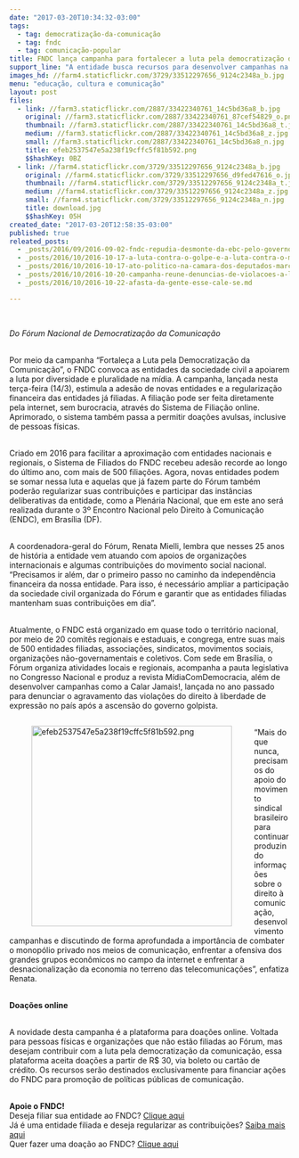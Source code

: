 ```yaml
---
date: "2017-03-20T10:34:32-03:00"
tags:
  - tag: democratização-da-comunicação
  - tag: fndc
  - tag: comunicação-popular
title: FNDC lança campanha para fortalecer a luta pela democratização da comunicação
support_line: "A entidade busca recursos para desenvolver campanhas na defesa do direito à comunicação. Agora, organizações não-filiadas e pessoas físicas também podem contribuir financeiramente."
images_hd: //farm4.staticflickr.com/3729/33512297656_9124c2348a_b.jpg
menu: "educação, cultura e comunicação"
layout: post
files:
  - link: //farm3.staticflickr.com/2887/33422340761_14c5bd36a8_b.jpg
    original: //farm3.staticflickr.com/2887/33422340761_87cef54829_o.png
    thumbnail: //farm3.staticflickr.com/2887/33422340761_14c5bd36a8_t.jpg
    medium: //farm3.staticflickr.com/2887/33422340761_14c5bd36a8_z.jpg
    small: //farm3.staticflickr.com/2887/33422340761_14c5bd36a8_n.jpg
    title: efeb2537547e5a238f19cffc5f81b592.png
    $$hashKey: 0BZ
  - link: //farm4.staticflickr.com/3729/33512297656_9124c2348a_b.jpg
    original: //farm4.staticflickr.com/3729/33512297656_d9fed47616_o.jpg
    thumbnail: //farm4.staticflickr.com/3729/33512297656_9124c2348a_t.jpg
    medium: //farm4.staticflickr.com/3729/33512297656_9124c2348a_z.jpg
    small: //farm4.staticflickr.com/3729/33512297656_9124c2348a_n.jpg
    title: download.jpg
    $$hashKey: 05H
created_date: "2017-03-20T12:58:35-03:00"
published: true
releated_posts:
  - _posts/2016/09/2016-09-02-fndc-repudia-desmonte-da-ebc-pelo-governo-temer.md
  - _posts/2016/10/2016-10-17-a-luta-contra-o-golpe-e-a-luta-contra-o-monopolio-midiatico.md
  - _posts/2016/10/2016-10-17-ato-politico-na-camara-dos-deputados-marcara-25-anos-do-fndc.md
  - _posts/2016/10/2016-10-20-campanha-reune-denuncias-de-violacoes-a-liberdade-de-expressao.md
  - _posts/2016/10/2016-10-22-afasta-da-gente-esse-cale-se.md

---
```

<p>&nbsp;</p>

<p><em>Do F&oacute;rum Nacional de Democratiza&ccedil;&atilde;o da Comunica&ccedil;&atilde;o&nbsp;</em></p>

<p><br />
Por meio da campanha &ldquo;Fortale&ccedil;a a Luta pela Democratiza&ccedil;&atilde;o da Comunica&ccedil;&atilde;o&rdquo;, o FNDC convoca as entidades da sociedade civil a apoiarem a luta por diversidade e pluralidade na m&iacute;dia. A campanha, lan&ccedil;ada nesta ter&ccedil;a-feira (14/3), estimula a ades&atilde;o de novas entidades e a regulariza&ccedil;&atilde;o financeira das entidades j&aacute; filiadas. A filia&ccedil;&atilde;o pode ser feita diretamente pela internet, sem burocracia, atrav&eacute;s do Sistema de Filia&ccedil;&atilde;o online. Aprimorado, o sistema tamb&eacute;m passa a permitir doa&ccedil;&otilde;es avulsas, inclusive de pessoas f&iacute;sicas.&nbsp;</p>

<p>&nbsp;<br />
Criado em 2016 para facilitar a aproxima&ccedil;&atilde;o com entidades nacionais e regionais, o Sistema de Filiados do FNDC recebeu ades&atilde;o recorde ao longo do &uacute;ltimo ano, com mais de 500 filia&ccedil;&otilde;es. Agora, novas entidades podem se somar nessa luta e aquelas que j&aacute; fazem parte do F&oacute;rum tamb&eacute;m poder&atilde;o regularizar suas contribui&ccedil;&otilde;es e participar das inst&acirc;ncias deliberativas da entidade, como a Plen&aacute;ria Nacional, que em este ano ser&aacute; realizada durante o 3&ordm; Encontro Nacional pelo Direito &agrave; Comunica&ccedil;&atilde;o (ENDC), em Bras&iacute;lia (DF).</p>

<p><br />
A coordenadora-geral do F&oacute;rum, Renata Mielli, lembra que nesses 25 anos de hist&oacute;ria a entidade vem atuando com apoios de organiza&ccedil;&otilde;es internacionais e algumas contribui&ccedil;&otilde;es do movimento social nacional. &ldquo;Precisamos ir al&eacute;m, dar o primeiro passo no caminho da independ&ecirc;ncia financeira da nossa entidade. Para isso, &eacute; necess&aacute;rio ampliar a participa&ccedil;&atilde;o da sociedade civil organizada do F&oacute;rum e garantir que as entidades filiadas mantenham suas contribui&ccedil;&otilde;es em dia&rdquo;.</p>

<p><br />
Atualmente, o FNDC est&aacute; organizado em quase todo o territ&oacute;rio nacional, por meio de 20 comit&ecirc;s regionais e estaduais, e congrega, entre suas mais de 500 entidades filiadas, associa&ccedil;&otilde;es, sindicatos, movimentos sociais, organiza&ccedil;&otilde;es n&atilde;o-governamentais e coletivos. Com sede em Bras&iacute;lia, o F&oacute;rum organiza atividades locais e regionais, acompanha a pauta legislativa no Congresso Nacional e produz a revista M&iacute;diaComDemocracia, al&eacute;m de desenvolver campanhas como a Calar Jamais!, lan&ccedil;ada no ano passado para denunciar o agravamento das viola&ccedil;&otilde;es do direito &agrave; liberdade de express&atilde;o no pa&iacute;s ap&oacute;s a ascens&atilde;o do governo golpista.&nbsp;</p>

<figure class="image" style="float:left"><img alt="efeb2537547e5a238f19cffc5f81b592.png" height="360" src="//farm3.staticflickr.com/2887/33422340761_14c5bd36a8_b.jpg" width="360" />
<figcaption></figcaption>
</figure>

<p><br />
&ldquo;Mais do que nunca, precisamos do apoio do movimento sindical brasileiro para continuar produzindo informa&ccedil;&otilde;es sobre o direito &agrave; comunica&ccedil;&atilde;o, desenvolvimento campanhas e discutindo de forma aprofundada a import&acirc;ncia de combater o monop&oacute;lio privado nos meios de comunica&ccedil;&atilde;o, enfrentar a ofensiva dos grandes grupos econ&ocirc;micos no campo da internet e enfrentar a desnacionaliza&ccedil;&atilde;o da economia no terreno das telecomunica&ccedil;&otilde;es&rdquo;, enfatiza Renata.</p>

<p><br />
<strong>Doa&ccedil;&otilde;es online</strong></p>

<p><br />
A novidade desta campanha &eacute; a plataforma para doa&ccedil;&otilde;es online. Voltada para pessoas f&iacute;sicas e organiza&ccedil;&otilde;es que n&atilde;o est&atilde;o filiadas ao F&oacute;rum, mas desejam contribuir com a luta pela democratiza&ccedil;&atilde;o da comunica&ccedil;&atilde;o, essa plataforma aceita doa&ccedil;&otilde;es a partir de R$ 30, via boleto ou cart&atilde;o de cr&eacute;dito. Os recursos ser&atilde;o destinados exclusivamente para financiar a&ccedil;&otilde;es do FNDC para promo&ccedil;&atilde;o de pol&iacute;ticas p&uacute;blicas de comunica&ccedil;&atilde;o.&nbsp;</p>

<p><br />
<strong>Apoie o FNDC!</strong><br />
Deseja filiar sua entidade ao FNDC? <a href="http://sistema.fndc.org.br/cadastro/">Clique aqui</a><br />
J&aacute; &eacute; uma entidade filiada e deseja regularizar as contribui&ccedil;&otilde;es? <a href="http://sistema.fndc.org.br/">Saiba mais aqui</a><br />
Quer fazer uma doa&ccedil;&atilde;o ao FNDC? <a href="http://fndc.org.br/conteudo/doacao/">Clique aqui</a></p>
